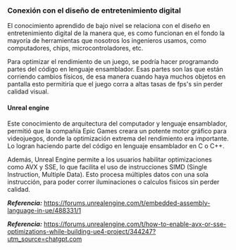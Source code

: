 ### Conexión con el diseño de entretenimiento digital

El conocimiento aprendido de bajo nivel se relaciona con el diseño en entretenimiento digital de la manera que, es como funcionan en el fondo la mayoría de herramientas que nosotros los ingenieros usamos, como computadores, chips, microcontroladores, etc.

Para optimizar el rendimiento de un juego, se podría hacer programando partes del código en lenguaje ensamblador. Esas partes son las que están corriendo cambios físicos, de esa manera cuando haya muchos objetos en pantalla esto permitiría que el juego corra a altas tasas de fps's sin perder calidad visual.

#### Unreal engine
Este conocimiento de arquitectura del computador y lenguaje ensamblador, permitió que la compañía Epic Games creara un potente motor gráfico para videojuegos, donde la optimización extrema del rendimiento era importante. Lo logran haciendo parte del código en lenguaje ensamblador en C o C++.

Además, Unreal Engine permite a los usuarios habilitar optimizaciones como AVX y SSE, lo que facilita el uso de instrucciones SIMD (Single Instruction, Multiple Data). Esto procesa múltiples datos con una sola instrucción, para poder correr iluminaciones o calculos fisicos sin perder calidad.

***Referencia:*** https://forums.unrealengine.com/t/embedded-assembly-language-in-ue/488331/1

***Referencia:*** https://forums.unrealengine.com/t/how-to-enable-avx-or-sse-optimizations-while-building-ue4-project/344247?utm_source=chatgpt.com
